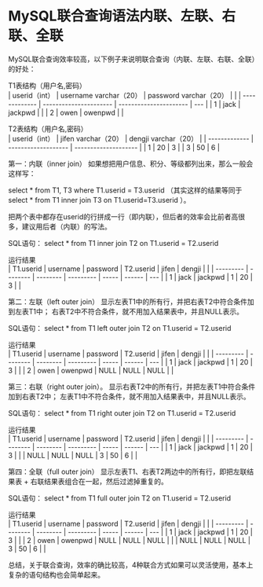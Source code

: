 # MySQL联合查询语法内联、左联、右联、全联

MySQL联合查询效率较高，以下例子来说明联合查询（内联、左联、右联、全联）的好处：


T1表结构（用户名,密码）   
| userid（int） | username varchar（20） | password varchar（20） |     |
| ------------- | ---------------------- | ---------------------- | --- |
| 1             | jack                   | jackpwd                |     |
| 2             | owen                   | owenpwd                |     |


T2表结构（用户名,密码）   
| userid（int） | jifen varchar（20） | dengji varchar（20） |
| ------------- | ------------------- | -------------------- |
| 1             | 20                  | 3                    |
| 3             | 50                  | 6                    |


第一：内联（inner join）
如果想把用户信息、积分、等级都列出来，那么一般会这样写：

select * from T1, T3 where T1.userid = T3.userid
（其实这样的结果等同于select * from T1 inner join T3 on T1.userid=T3.userid ）。

把两个表中都存在userid的行拼成一行（即内联），但后者的效率会比前者高很多，建议用后者（内联）的写法。

SQL语句：
select * from T1 inner join T2 on T1.userid = T2.userid

运行结果   
| T1.userid | username | password | T2.userid | jifen | dengji |     |
| --------- | -------- | -------- | --------- | ----- | ------ | --- |
| 1         | jack     | jackpwd  | 1         | 20    | 3      |     |



第二：左联（left outer join）
显示左表T1中的所有行，并把右表T2中符合条件加到左表T1中；
右表T2中不符合条件，就不用加入结果表中，并且NULL表示。

SQL语句：
select * from T1 left outer join T2 on T1.userid = T2.userid

运行结果   
| T1.userid | username | password | T2.userid | jifen | dengji |     |
| --------- | -------- | -------- | --------- | ----- | ------ | --- |
| 1         | jack     | jackpwd  | 1         | 20    | 3      |     |
| 2         | owen     | owenpwd  | NULL      | NULL  | NULL   |     |



第三：右联（right outer join）。
显示右表T2中的所有行，并把左表T1中符合条件加到右表T2中；
左表T1中不符合条件，就不用加入结果表中，并且NULL表示。

SQL语句：
select * from T1 right outer join T2 on T1.userid = T2.userid

运行结果   
| T1.userid | username | password | T2.userid | jifen | dengji |     |
| --------- | -------- | -------- | --------- | ----- | ------ | --- |
| 1         | jack     | jackpwd  | 1         | 20    | 3      |     |
| NULL      | NULL     | NULL     | 3         | 50    | 6      |     |



第四：全联（full outer join）
显示左表T1、右表T2两边中的所有行，即把左联结果表 + 右联结果表组合在一起，然后过滤掉重复的。

SQL语句：
select * from T1 full outer join T2 on T1.userid = T2.userid
 
运行结果   
| T1.userid | username | password | T2.userid | jifen | dengji |     |
| --------- | -------- | -------- | --------- | ----- | ------ | --- |
| 1         | jack     | jackpwd  | 1         | 20    | 3      |     |
| 2         | owen     | owenpwd  | NULL      | NULL  | NULL   |     |
| NULL      | NULL     | NULL     | 3         | 50    | 6      |     |

总结，关于联合查询，效率的确比较高，4种联合方式如果可以灵活使用，基本上复杂的语句结构也会简单起来。